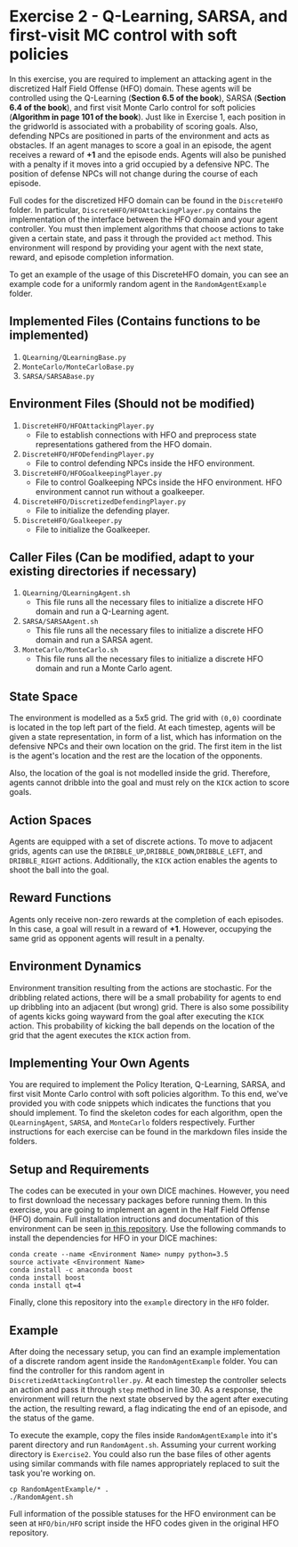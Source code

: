 # Exercise 2 - Q-Learning, SARSA, and first-visit MC control with soft policies

In this exercise, you are required to implement an attacking agent in the discretized Half Field Offense (HFO) domain. These agents will be controlled using the Q-Learning (**Section 6.5 of the book**), SARSA (**Section 6.4 of the book**), and first visit Monte Carlo control for soft policies (**Algorithm in page 101 of the book**). Just like in Exercise 1, each position in the gridworld is associated with a probability of scoring goals. Also, defending NPCs are positioned in parts of the environment and acts as obstacles. If an agent manages to score a goal in an episode, the agent receives a reward of **+1** and the episode ends. Agents will also be punished with a penalty if it moves into a grid occupied by a defensive NPC. The position of defense NPCs will not change during the course of each episode. 

Full codes for the discretized HFO domain can be found in the `DiscreteHFO` folder. In particular, `DiscreteHFO/HFOAttackingPlayer.py` contains the implementation of the interface between the HFO domain and your agent controller. You must then implement algorithms that choose actions to take given a certain state, and pass it through the provided `act` method. This environment will respond by providing your agent with the next state, reward, and episode completion information. 

To get an example of the usage of this DiscreteHFO domain, you can see an example code for a uniformly random agent in the `RandomAgentExample` folder.

## Implemented Files (**Contains functions to be implemented**)
1. `QLearning/QLearningBase.py`
2. `MonteCarlo/MonteCarloBase.py`
3. `SARSA/SARSABase.py`

## Environment Files (**Should not be modified**)
1. `DiscreteHFO/HFOAttackingPlayer.py`
   - File to establish connections with HFO and preprocess state representations gathered from the HFO domain.
2. `DiscreteHFO/HFODefendingPlayer.py`
   - File to control defending NPCs inside the HFO environment. 
3. `DiscreteHFO/HFOGoalkeepingPlayer.py`
   - File to control Goalkeeping NPCs inside the HFO environment. HFO environment cannot run without a goalkeeper. 
4. `DiscreteHFO/DiscretizedDefendingPlayer.py`
   - File to initialize the defending player.
5. `DiscreteHFO/Goalkeeper.py`
   - File to initialize the Goalkeeper.
   
## Caller Files (**Can be modified, adapt to your existing directories if necessary**)
1. `QLearning/QLearningAgent.sh`
   - This file runs all the necessary files to initialize a discrete HFO domain and run a Q-Learning agent.
2. `SARSA/SARSAAgent.sh`
   - This file runs all the necessary files to initialize a discrete HFO domain and run a SARSA agent.
3. `MonteCarlo/MonteCarlo.sh`
   - This file runs all the necessary files to initialize a discrete HFO domain and run a Monte Carlo agent.
   
## State Space
The environment is modelled as a 5x5 grid. The grid with `(0,0)` coordinate is located in the top left part of the field. At each timestep, agents will be given a state representation, in form of a list, which has information on the defensive NPCs and their own location on the grid. The first item in the list is the agent's location and the rest are the location of the opponents. 

Also, the location of the goal is not modelled inside the grid. Therefore, agents cannot dribble into the goal and must rely on the `KICK` action to score goals. 

## Action Spaces
Agents are equipped with a set of discrete actions. To move to adjacent grids, agents can use the `DRIBBLE_UP`,`DRIBBLE_DOWN`,`DRIBBLE_LEFT`, and `DRIBBLE_RIGHT` actions. Additionally, the `KICK` action enables the agents to shoot the ball into the goal. 

## Reward Functions
Agents only receive non-zero rewards at the completion of each episodes. In this case, a goal will result in a reward of **+1**. However, occupying the same grid as opponent agents will result in a penalty.

## Environment Dynamics
Environment transition resulting from the actions are stochastic. For the dribbling related actions, there will be a small probability for agents to end up dribbling into an adjacent (but wrong) grid. There is also some possibility of agents kicks going wayward from the goal after executing the `KICK` action. This probability of kicking the ball depends on the location of the grid that the agent executes the `KICK` action from.

## Implementing Your Own Agents
You are required to implement the Policy Iteration, Q-Learning, SARSA, and first visit Monte Carlo control with soft policies algorithm. To this end, we've provided you with code snippets which indicates the functions that you should implement. To find the skeleton codes for each algorithm, open the `QLearningAgent`, `SARSA`, and `MonteCarlo` folders respectively. Further instructions for each exercise can be found in the markdown files inside the folders.

## Setup and Requirements

The codes can be executed in your own DICE machines. However, you need to first download the necessary packages before running them. In this exercise, you are going to implement an agent in the Half Field Offense (HFO) domain. Full installation intructions and documentation of this environment can be seen [in this repository](https://github.com/raharrasy/HFO). Use the following commands to install the dependencies for HFO in your DICE machines:

```
conda create --name <Environment Name> numpy python=3.5
source activate <Environment Name>
conda install -c anaconda boost
conda install boost
conda install qt=4
```  

Finally, clone this repository into the `example` directory in the `HFO` folder.

## Example
After doing the necessary setup, you can find an example implementation of a discrete random agent inside the `RandomAgentExample` folder. You can find the controller for this random agent in `DiscretizedAttackingController.py`. At each timestep the controller selects an action and pass it through `step` method in line 30. As a response, the environment will return the next state observed by the agent after executing the action, the resulting reward, a flag indicating the end of an episode, and the status of the game. 

To execute the example, copy the files inside `RandomAgentExample` into it's parent directory and run `RandomAgent.sh`. Assuming your current working directory is `Exercise2`. You could also run the base files of other agents using similar commands with file names appropriately replaced to suit the task you're working on.

```
cp RandomAgentExample/* .
./RandomAgent.sh
```

Full information of the possible statuses for the HFO environment can be seen at `HFO/bin/HFO` script inside the HFO codes given in the original HFO repository.

